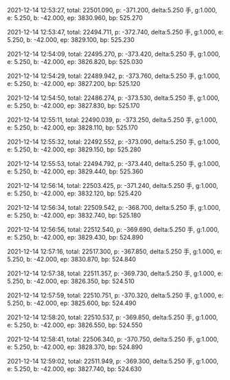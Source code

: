2021-12-14 12:53:27, total: 22501.090, p: -371.200, delta:5.250 手, g:1.000, e: 5.250, b: -42.000, ep: 3830.960, bp: 525.270

2021-12-14 12:53:47, total: 22494.711, p: -372.740, delta:5.250 手, g:1.000, e: 5.250, b: -42.000, ep: 3829.100, bp: 525.230

2021-12-14 12:54:09, total: 22495.270, p: -373.420, delta:5.250 手, g:1.000, e: 5.250, b: -42.000, ep: 3826.820, bp: 525.030

2021-12-14 12:54:29, total: 22489.942, p: -373.760, delta:5.250 手, g:1.000, e: 5.250, b: -42.000, ep: 3827.200, bp: 525.120

2021-12-14 12:54:50, total: 22486.274, p: -373.530, delta:5.250 手, g:1.000, e: 5.250, b: -42.000, ep: 3827.830, bp: 525.170

2021-12-14 12:55:11, total: 22490.039, p: -373.250, delta:5.250 手, g:1.000, e: 5.250, b: -42.000, ep: 3828.110, bp: 525.170

2021-12-14 12:55:32, total: 22492.552, p: -373.090, delta:5.250 手, g:1.000, e: 5.250, b: -42.000, ep: 3829.150, bp: 525.280

2021-12-14 12:55:53, total: 22494.792, p: -373.440, delta:5.250 手, g:1.000, e: 5.250, b: -42.000, ep: 3829.440, bp: 525.360

2021-12-14 12:56:14, total: 22503.425, p: -371.240, delta:5.250 手, g:1.000, e: 5.250, b: -42.000, ep: 3832.120, bp: 525.420

2021-12-14 12:56:34, total: 22509.542, p: -368.700, delta:5.250 手, g:1.000, e: 5.250, b: -42.000, ep: 3832.740, bp: 525.180

2021-12-14 12:56:56, total: 22512.540, p: -369.690, delta:5.250 手, g:1.000, e: 5.250, b: -42.000, ep: 3829.430, bp: 524.890

2021-12-14 12:57:16, total: 22517.300, p: -367.850, delta:5.250 手, g:1.000, e: 5.250, b: -42.000, ep: 3830.870, bp: 524.840

2021-12-14 12:57:38, total: 22511.357, p: -369.730, delta:5.250 手, g:1.000, e: 5.250, b: -42.000, ep: 3826.350, bp: 524.510

2021-12-14 12:57:59, total: 22510.751, p: -370.320, delta:5.250 手, g:1.000, e: 5.250, b: -42.000, ep: 3825.600, bp: 524.490

2021-12-14 12:58:20, total: 22510.537, p: -369.850, delta:5.250 手, g:1.000, e: 5.250, b: -42.000, ep: 3826.550, bp: 524.550

2021-12-14 12:58:41, total: 22506.340, p: -370.750, delta:5.250 手, g:1.000, e: 5.250, b: -42.000, ep: 3828.370, bp: 524.890

2021-12-14 12:59:02, total: 22511.949, p: -369.300, delta:5.250 手, g:1.000, e: 5.250, b: -42.000, ep: 3827.740, bp: 524.630